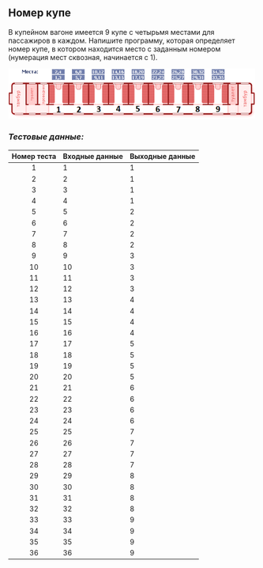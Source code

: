 ## Номер купе

В купейном вагоне имеется 9 купе с четырьмя местами для пассажиров в каждом.
Напишите программу, которая определяет номер купе, в котором находится место с заданным номером (нумерация мест сквозная, начинается с 1).

<img src="/img/problem2.5.6.png" alt="Схема вагона" width="500">

<br>

### *Тестовые данные:*

| Номер теста | Входные данные | Выходные данные |
|:-----------:|----------------|-----------------|
|      1      | 1              | 1               |
|      2      | 2              | 1               |
|      3      | 3              | 1               |
|      4      | 4              | 1               |
|      5      | 5              | 2               |
|      6      | 6              | 2               |
|      7      | 7              | 2               |
|      8      | 8              | 2               |
|      9      | 9              | 3               |
|     10      | 10             | 3               |
|     11      | 11             | 3               |
|     12      | 12             | 3               |
|     13      | 13             | 4               |
|     14      | 14             | 4               |
|     15      | 15             | 4               |
|     16      | 16             | 4               |
|     17      | 17             | 5               |
|     18      | 18             | 5               |
|     19      | 19             | 5               |
|     20      | 20             | 5               |
|     21      | 21             | 6               |
|     22      | 22             | 6               |
|     23      | 23             | 6               |
|     24      | 24             | 6               |
|     25      | 25             | 7               |
|     26      | 26             | 7               |
|     27      | 27             | 7               |
|     28      | 28             | 7               |
|     29      | 29             | 8               |
|     30      | 30             | 8               |
|     31      | 31             | 8               |
|     32      | 32             | 8               |
|     33      | 33             | 9               |
|     34      | 34             | 9               |
|     35      | 35             | 9               |
|     36      | 36             | 9               |